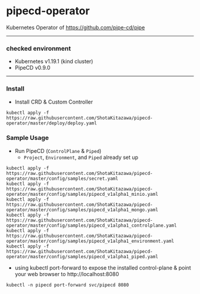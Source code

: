 # pipecd-operator

Kubernetes Operator of https://github.com/pipe-cd/pipe

---

### checked environment

* Kubernetes v1.19.1 (kind cluster)
* PipeCD v0.9.0

---

### Install

* Install CRD & Custom Controller

```
kubectl apply -f https://raw.githubusercontent.com/ShotaKitazawa/pipecd-operator/master/deploy/deploy.yaml
```

### Sample Usage

* Run PipeCD (`ControlPlane` & `Piped`)
    * `Project`, `Environment`, and `Piped` already set up

```
kubectl apply -f https://raw.githubusercontent.com/ShotaKitazawa/pipecd-operator/master/config/samples/secret.yaml
kubectl apply -f https://raw.githubusercontent.com/ShotaKitazawa/pipecd-operator/master/config/samples/pipecd_v1alpha1_minio.yaml
kubectl apply -f https://raw.githubusercontent.com/ShotaKitazawa/pipecd-operator/master/config/samples/pipecd_v1alpha1_mongo.yaml
kubectl apply -f https://raw.githubusercontent.com/ShotaKitazawa/pipecd-operator/master/config/samples/pipecd_v1alpha1_controlplane.yaml
kubectl apply -f https://raw.githubusercontent.com/ShotaKitazawa/pipecd-operator/master/config/samples/pipecd_v1alpha1_environment.yaml
kubectl apply -f https://raw.githubusercontent.com/ShotaKitazawa/pipecd-operator/master/config/samples/pipecd_v1alpha1_piped.yaml
```

* using kubectl port-forward to expose the installed control-plane & point your web browser to http://localhost:8080

```
kubectl -n pipecd port-forward svc/pipecd 8080
```
